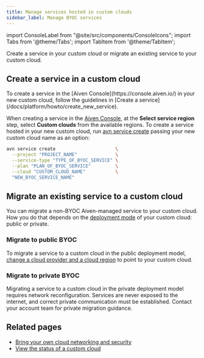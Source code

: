 ```yaml
---
title: Manage services hosted in custom clouds
sidebar_label: Manage BYOC services
---
```


import ConsoleLabel from "@site/src/components/ConsoleIcons";
import Tabs from '@theme/Tabs';
import TabItem from '@theme/TabItem';

Create a service in your custom cloud or migrate an existing service to your custom cloud.

## Create a service in a custom cloud

<Tabs groupId="group1">
<TabItem value="1" label="Aiven Console" default>
To create a service in the [Aiven Console](https://console.aiven.io/) in your new
custom cloud, follow the guidelines in
[Create a service](/docs/platform/howto/create_new_service).

When creating a service in the [Aiven Console](https://console.aiven.io/), at the
**Select service region** step, select **Custom clouds** from the available regions.
</TabItem>
<TabItem value="2" label="Aiven CLI">
To create a service hosted in your new custom cloud, run
[avn service create](/docs/tools/cli/service-cli#avn-cli-service-create) passing your new
custom cloud name as an option:

```bash
avn service create                      \
  --project "PROJECT_NAME"              \
  --service-type "TYPE_OF_BYOC_SERVICE" \
  --plan "PLAN_OF_BYOC_SERVICE"         \
  --cloud "CUSTOM_CLOUD_NAME"           \
  "NEW_BYOC_SERVICE_NAME"
```

</TabItem>
</Tabs>

## Migrate an existing service to a custom cloud

You can migrate a non-BYOC Aiven-managed service to your custom cloud. How you do that
depends on the [deployment mode](/docs/platform/concepts/byoc#byoc-architecture) of
your custom cloud: public or private.

### Migrate to public BYOC

To migrate a service to a custom cloud in the public deployment model,
[change a cloud provider and a cloud region](/docs/platform/howto/migrate-services-cloud-region)
to point to your custom cloud.

### Migrate to private BYOC

Migrating a service to a custom cloud in the private deployment model requires network
reconfiguration. Services are never exposed to the internet, and correct private
communication must be established. Contact your account team for private migration guidance.

## Related pages

-   [Bring your own cloud networking and security](/docs/platform/howto/byoc/networking-security)
-   [View the status of a custom cloud](/docs/platform/howto/byoc/view-custom-cloud-status)
